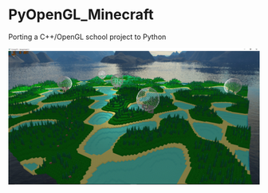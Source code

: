 # PyOpenGL_Minecraft
Porting a C++/OpenGL school project to Python

![Output of my C++ project](https://github.com/J-Goz/PyOpenGL_Minecraft/blob/main/Output.PNG?raw=true)
